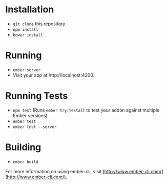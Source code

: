 # Installation

* `git clone` this repository
* `npm install`
* `bower install`

# Running

* `ember server`
* Visit your app at http://localhost:4200.

# Running Tests

* `npm test` (Runs `ember try:testall` to test your addon against multiple Ember versions)
* `ember test`
* `ember test --server`

# Building

* `ember build`

For more information on using ember-cli, visit [http://www.ember-cli.com/](http://www.ember-cli.com/).